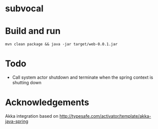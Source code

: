 subvocal
========

# Build and run

```
mvn clean package && java -jar target/web-0.0.1.jar
```

# Todo

- Call system actor shutdown and terminate when the spring context is shutting down

# Acknowledgements

Akka integration based on http://typesafe.com/activator/template/akka-java-spring
